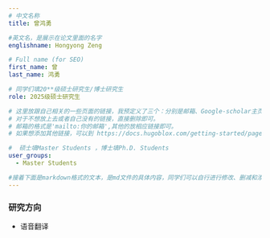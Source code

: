 ```yaml
---
# 中文名称
title: 曾鸿勇

#英文名，是展示在论文里面的名字
englishname: Hongyong Zeng

# Full name (for SEO)
first_name: 曾
last_name: 鸿勇

# 同学们填20**级硕士研究生/博士研究生
role: 2025级硕士研究生

# 这里放跟自己相关的一些页面的链接，我预定义了三个：分别是邮箱、Google-scholar主页和github主页
# 对于不想放上去或者自己没有的链接，直接删除即可。
# 邮箱的格式是'mailto:你的邮箱',其他的放相应链接即可。
# 如果想添加其他链接，可以到 https://docs.hugoblox.com/getting-started/page-builder/#icons 上去找图标，或者直接放在下面的详细介绍上

#  硕士填Master Students ，博士填Ph.D. Students
user_groups:
  - Master Students

#接着下面是markdown格式的文本，是md文件的具体内容，同学们可以自行进行修改、删减和添加
---
```

<!-- 以下内容一定要遵循markdown语法 -->
<!-- ###代表的是以三级标题的形式展示后面的文本，* 代表以列表的形式展示后面的文本-->

<!-- 这里可以先放一段简要自我介绍或者是自己想要放上去的一些链接 ，不想放的话也可以删了-->


### 研究方向
* 语音翻译
<!-- 可以放校内外的一些荣誉，包括荣誉称号、奖学金、企业未来之星等等 -->


